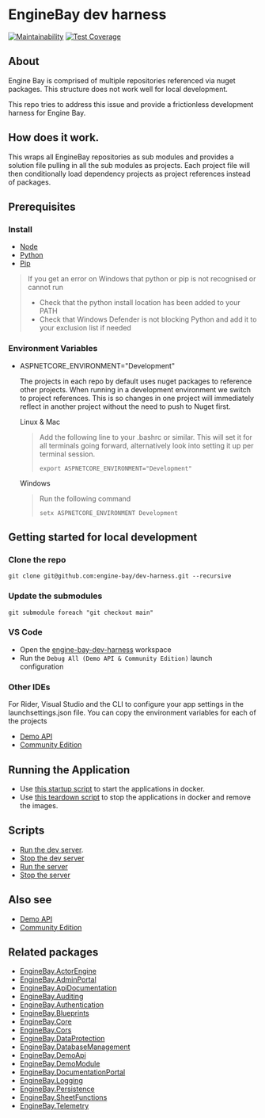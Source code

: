 # EngineBay dev harness

[![Maintainability](https://api.codeclimate.com/v1/badges/0dd1667750eed82bf5e9/maintainability)](https://codeclimate.com/github/engine-bay/engine-bay-ce/maintainability)
[![Test Coverage](https://api.codeclimate.com/v1/badges/0dd1667750eed82bf5e9/test_coverage)](https://codeclimate.com/github/engine-bay/engine-bay-ce/test_coverage)

## About

Engine Bay is comprised of multiple repositories referenced via nuget packages. This structure does not work well for local development.

This repo tries to address this issue and provide a frictionless development harness for Engine Bay.

## How does it work.

This wraps all EngineBay repositories as sub modules and provides a solution file pulling in all the sub modules as projects. Each project file will then conditionally load dependency projects as project references instead of packages.

## Prerequisites

### Install

- [Node](https://nodejs.org/)
- [Python](https://www.python.org/)
- [Pip](https://pip.pypa.io/en/stable/installation/)


>   If you get an error on Windows that python or pip is not recognised or cannot run
>
> - Check that the python install location has been added to your PATH
> - Check that Windows Defender is not blocking Python and add it to your exclusion list if needed

### Environment Variables

- ASPNETCORE_ENVIRONMENT="Development"

  The projects in each repo by default uses nuget packages to reference other projects. When running in a development environment we switch to project references. This is so changes in one project will immediately reflect in another project without the need to push to Nuget first.

  Linux & Mac
  > Add the following line to your .bashrc or similar. This will set it for all terminals going forward, alternatively look into setting it up per terminal session.
  > ```
  > export ASPNETCORE_ENVIRONMENT="Development"
  > ```

  Windows
  > Run the following command
  > ```
  > setx ASPNETCORE_ENVIRONMENT Development
  > ```

## Getting started for local development

### Clone the repo

  ```
  git clone git@github.com:engine-bay/dev-harness.git --recursive
  ```

### Update the submodules
  ```
  git submodule foreach "git checkout main"
  ```

### VS Code

- Open the [engine-bay-dev-harness](./engine-bay-dev-harness.code-workspace) workspace
- Run the `Debug All (Demo API & Community Edition)` launch configuration

### Other IDEs

For Rider, Visual Studio and the CLI to configure your app settings in the launchsettings.json file. You can copy the environment variables for each of the projects
- [Demo API](./demo-api/.env)
- [Community Edition](./engine-bay-ce/.env)

## Running the Application

- Use [this startup script](./scripts/dev-server-up.sh) to start the applications in docker.
- Use [this teardown script](./scripts/dev-server-down.sh) to stop the applications in docker and remove the images.


## Scripts

- [Run the dev server](./scripts/dev-server-up.sh).
- [Stop the dev server](./scripts/dev-server-down.sh)
- [Run the server](./scripts/server-up.sh)
- [Stop the server](./scripts/server-down.sh)

## Also see

- [Demo API](./demo-api/README.md)
- [Community Edition](./engine-bay-ce/README.md)


## Related packages

- [EngineBay.ActorEngine](https://github.com/engine-bay/actor-engine)
- [EngineBay.AdminPortal](https://github.com/engine-bay/admin-portal)
- [EngineBay.ApiDocumentation](https://github.com/engine-bay/api-documentation)
- [EngineBay.Auditing](https://github.com/engine-bay/auditing)
- [EngineBay.Authentication](https://github.com/engine-bay/authentication)
- [EngineBay.Blueprints](https://github.com/engine-bay/blueprints)
- [EngineBay.Core](https://github.com/engine-bay/core)
- [EngineBay.Cors](https://github.com/engine-bay/cors)
- [EngineBay.DataProtection](https://github.com/engine-bay/data-protection)
- [EngineBay.DatabaseManagement](https://github.com/engine-bay/database-management)
- [EngineBay.DemoApi](https://github.com/engine-bay/demo-api)
- [EngineBay.DemoModule](https://github.com/engine-bay/demo-module)
- [EngineBay.DocumentationPortal](https://github.com/engine-bay/documentation-portal)
- [EngineBay.Logging](https://github.com/engine-bay/logging)
- [EngineBay.Persistence](https://github.com/engine-bay/persistence)
- [EngineBay.SheetFunctions](https://github.com/engine-bay/sheet-functions)
- [EngineBay.Telemetry](https://github.com/engine-bay/telemetry)